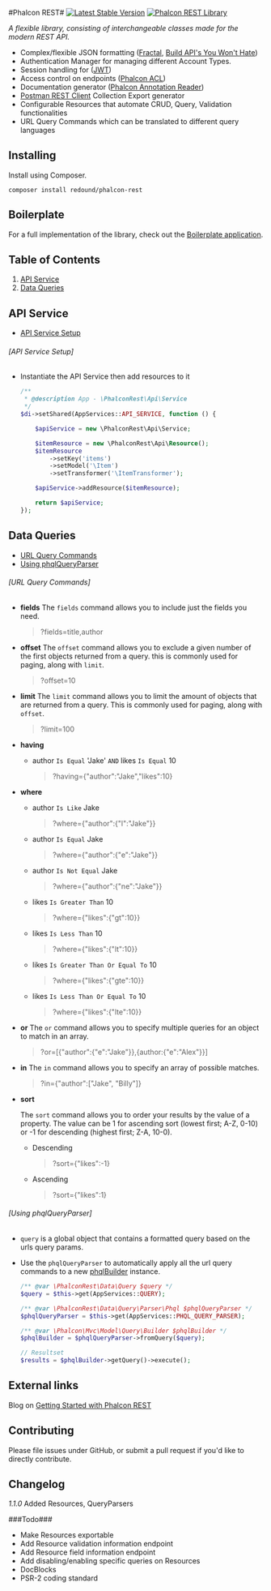 #Phalcon REST#
[![Latest Stable Version](https://poser.pugx.org/redound/phalcon-rest/v/stable)](https://packagist.org/packages/redound/phalcon-rest) 
<a href="http://phalconist.com/redound/phalcon-rest" target="_blank">
![Phalcon REST Library](http://phalconist.com/redound/phalcon-rest/default.svg)
</a>

*A flexible library, consisting of interchangeable classes made for the modern REST API.*

 * Complex/flexible JSON formatting ([Fractal](https://github.com/thephpleague/fractal), [Build API's You Won't Hate](https://leanpub.com/build-apis-you-wont-hate))
 * Authentication Manager for managing different Account Types.
 * Session handling for ([JWT](http://jwt.io/))
 * Access control on endpoints ([Phalcon ACL](http://docs.phalconphp.com/en/latest/reference/acl.html))
 * Documentation generator ([Phalcon Annotation Reader](https://docs.phalconphp.com/en/latest/reference/annotations.html))
 * [Postman REST Client](http://getpostman.com) Collection Export generator
 * Configurable Resources that automate CRUD, Query, Validation functionalities
 * URL Query Commands which can be translated to different query languages

## Installing ##
Install using Composer.
````
composer install redound/phalcon-rest
````

## Boilerplate ##
For a full implementation of the library, check out the [Boilerplate application](https://github.com/redound/phalcon-rest-boilerplate).

## Table of Contents

1. [API Service](#api-service)
1. [Data Queries](#data-queries)

## API Service

- [API Service Setup](#api-service-setup)

###### [API Service Setup]

- Instantiate the API Service then add resources to it

    ````php
    /**
     * @description App - \PhalconRest\Api\Service
     */
    $di->setShared(AppServices::API_SERVICE, function () {
    
        $apiService = new \PhalconRest\Api\Service;
    
        $itemResource = new \PhalconRest\Api\Resource();
        $itemResource
            ->setKey('items')
            ->setModel('\Item')
            ->setTransformer('\ItemTransformer');
    
        $apiService->addResource($itemResource);
    
        return $apiService;
    });
    ````

## Data Queries

- [URL Query Commands](#url-query-commands)
- [Using phqlQueryParser](#using-phqlqueryparser)

###### [URL Query Commands]

- **fields**
    The `fields` command allows you to include just the fields you need.

    > ?fields=title,author

- **offset**
    The `offset` command allows you to exclude a given number of the first objects returned from a query. this is commonly used for paging, along with `limit`.

    > ?offset=10

- **limit**
    The `limit` command allows you to limit the amount of objects that are returned from a query. This is commonly used for paging, along with `offset`.

    > ?limit=100

- **having** 

    - author `Is Equal` 'Jake' `AND` likes `Is Equal` 10

        > ?having={"author":"Jake","likes":10}

- **where**

    - author `Is Like` Jake

        > ?where={"author":{"l":"Jake"}}

    - author `Is Equal` Jake

        > ?where={"author":{"e":"Jake"}} 

    - author `Is Not Equal` Jake

        > ?where={"author":{"ne":"Jake"}} 

    - likes `Is Greater Than` 10

        > ?where={"likes":{"gt":10}} 

    - likes `Is Less Than` 10

        > ?where={"likes":{"lt":10}} 

    - likes `Is Greater Than Or Equal To` 10

        > ?where={"likes":{"gte":10}} 

    - likes `Is Less Than Or Equal To` 10

        > ?where={"likes":{"lte":10}} 

- **or**
    The `or` command allows you to specify multiple queries for an object to match in an array.

    > ?or=[{"author":{"e":"Jake"}},{author:{"e":"Alex"}}]

- **in**
    The `in` command allows you to specify an array of possible matches.

    > ?in={"author":["Jake", "Billy"]}

- **sort**

    The `sort` command allows you to order your results by the value of a property. The value can be 1 for ascending sort (lowest first; A-Z, 0-10) or -1 for descending (highest first; Z-A, 10-0).

    - Descending

        > ?sort={"likes":-1}

    - Ascending

        > ?sort={"likes":1}
        
###### [Using phqlQueryParser]

- `query` is a global object that contains a formatted query based on the urls query params.
- Use the `phqlQueryParser` to automatically apply all the url query commands to a new [phqlBuilder](https://docs.phalconphp.com/en/latest/api/Phalcon_Mvc_Model_Query_Builder.html) instance.

    ````php
    /** @var \PhalconRest\Data\Query $query */
    $query = $this->get(AppServices::QUERY);

    /** @var \PhalconRest\Data\Query\Parser\Phql $phqlQueryParser */
    $phqlQueryParser = $this->get(AppServices::PHQL_QUERY_PARSER);

    /** @var \Phalcon\Mvc\Model\Query\Builder $phqlBuilder */
    $phqlBuilder = $phqlQueryParser->fromQuery($query);

    // Resultset
    $results = $phqlBuilder->getQuery()->execute();
    ````

## External links ##
Blog on [Getting Started with Phalcon REST](http://olivierandriessen.com/getting-started-with-phalcon-rest/)

## Contributing ##
Please file issues under GitHub, or submit a pull request if you'd like to directly contribute.

## Changelog ##

*1.1.0* Added Resources, QueryParsers

###Todo###
* Make Resources exportable
* Add Resource validation information endpoint
* Add Resource field information endpoint
* Add disabling/enabling specific queries on Resources
* DocBlocks
* PSR-2 coding standard

